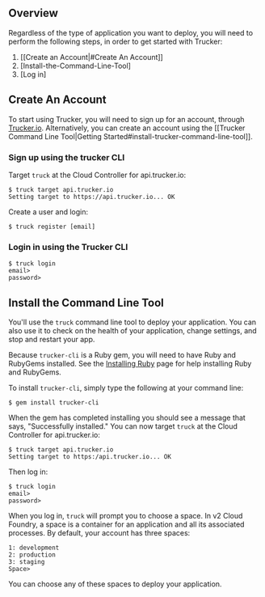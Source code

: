 ## Overview
Regardless of the type of application you want to deploy, you will need to perform the following steps, in order to get started with Trucker:

1. [[Create an Account|#Create An Account]]
2. [Install-the-Command-Line-Tool]
3. [Log in]

## Create An Account
To start using Trucker, you will need to sign up for an account, through [Trucker.io](https://trucker.io). Alternatively, you can create an account using the [[Trucker Command Line Tool|Getting Started#install-trucker-command-line-tool]].

### Sign up using the trucker CLI
Target `truck` at the Cloud Controller for api.trucker.io:

```
$ truck target api.trucker.io
Setting target to https://api.trucker.io... OK
```

Create a user and login:
```
$ truck register [email]
```

### Login in using the Trucker CLI
```
$ truck login
email>
password>
```

## Install the Command Line Tool
You'll use the `truck` command line tool to deploy your application. You can also use it to check on the health of your application, change settings, and stop and restart your app.

Because `trucker-cli` is a Ruby gem, you will need to have Ruby and RubyGems installed. See the [Installing Ruby](installing-ruby) page for help installing Ruby and RubyGems.

To install `trucker-cli`, simply type the following at your command line:
```
$ gem install trucker-cli
```

When the gem has completed installing you should see a message that says, "Successfully installed." You can now target `truck` at the Cloud Controller for api.trucker.io:

```
$ truck target api.trucker.io
Setting target to https:/api.trucker.io... OK
```

Then log in:
```
$ truck login
email>
password>
```

When you log in, `truck` will prompt you to choose a space. In v2 Cloud Foundry, a space is a container for an application and all its associated processes. By default, your account has three spaces:
```
1: development
2: production
3: staging
Space>
```
You can choose any of these spaces to deploy your application.
